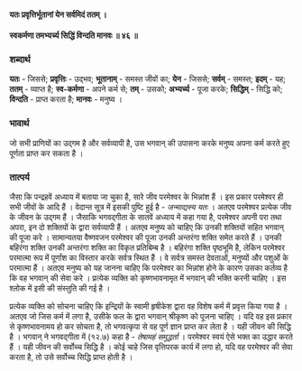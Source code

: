 #### यतः प्रवृत्तिर्भूतानां येन सर्वमिदं ततम् ।
#### स्वकर्मणा तमभ्यर्च्य सिद्धिं विन्दति मानवः ॥ ४६ ॥

### शब्दार्थ

**यतः** - जिससे; **प्रवृत्तिः** - उद्भव; **भूतानाम्** - समस्त जीवों का; **येन** - जिससे; **सर्वम्** - समस्त; **इदम्** - यह; **ततम्** - व्याप्त है; **स्व-कर्मणा** - अपने कर्म से; **तम्** - उसको; **अभ्यर्च्य** - पूजा करके; **सिद्धिम्** - सिद्धि को; **विन्दति** - प्राप्त करता है; **मानवः** - मनुष्य ।

### भावार्थ

जो सभी प्राणियों का उद्गम है और सर्वव्यापी है, उस भगवान् की उपासना करके मनुष्य अपना कर्म करते हुए पूर्णता प्राप्त कर सकता है ।

### तात्पर्य

जैसा कि पन्द्रहवें अध्याय में बताया जा चुका है, सारे जीव परमेश्वर के भिन्नांश हैं । इस प्रकार परमेश्वर ही सभी जीवों के आदि हैं । वेदान्त सूत्र में इसकी पुष्टि हुई है - *जन्माद्यस्य यतः* । अतएव परमेश्वर प्रत्येक जीव के जीवन के उद्गम हैं । जैसाकि भगवद्गीता के सातवें अध्याय में कहा गया है, परमेश्वर अपनी परा तथा अपरा, इन दो शक्तियों के द्वारा सर्वव्यापी हैं । अतएव मनुष्य को चाहिए कि उनकी शक्तियों सहित भगवान् की पूजा करे । सामान्यतया वैष्णवजन परमेश्वर की पूजा उनकी अन्तरंगा शक्ति समेत करते हैं । उनकी बहिरंगा शक्ति उनकी अन्तरंगा शक्ति का विकृत प्रतिबिम्ब है । बहिरंगा शक्ति पृष्ठभूमि है, लेकिन परमेश्वर परमात्मा रूप में पूर्णांश का विस्तार करके सर्वत्र स्थित हैं । वे सर्वत्र समस्त देवताओं, मनुष्यों और पशुओं के परमात्मा हैं । अतएव मनुष्य को यह जानना चाहिए कि परमेश्वर का भिन्नांश होने के कारण उसका कर्तव्य है कि वह भगवान् की सेवा करे । प्रत्येक व्यक्ति को कृष्णभावनामृत में भगवान् की भक्ति करनी चाहिए । इस श्लोक में इसी की संस्तुति की गई है ।

प्रत्येक व्यक्ति को सोचना चाहिए कि इन्द्रियों के स्वामी हृषीकेश द्वारा वह विशेष कर्म में प्रवृत्त किया गया है । अतएव जो जिस कर्म में लगा है, उसीके फल के द्वारा भगवान् श्रीकृष्ण को पूजना चाहिए । यदि वह इस प्रकार से कृष्णभावनामय हो कर सोचता है, तो भगवत्कृपा से वह पूर्ण ज्ञान प्राप्त कर लेता है । यही जीवन की सिद्धि है । भगवान् ने भगवद्गीता में (१२.७) कहा है - *तेषामहं समुद्धर्ता* । परमेश्वर स्वयं ऐसे भक्त का उद्धार करते हैं । यही जीवन की सर्वोच्च सिद्धि है । कोई चाहे जिस वृत्तिपरक कार्य में लगा हो, यदि वह परमेश्वर की सेवा करता है, तो उसे सर्वोच्च सिद्धि प्राप्त होती है ।